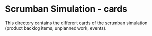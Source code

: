 # Scrumban Simulation - cards
This directory contains the different cards of the scrumban simulation (product backlog items, unplanned work, events).
